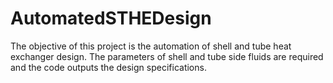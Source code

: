 # AutomatedSTHEDesign
The objective of this project is the automation of shell and tube heat exchanger design. The parameters of shell and tube side fluids are required and the code outputs the design specifications.
